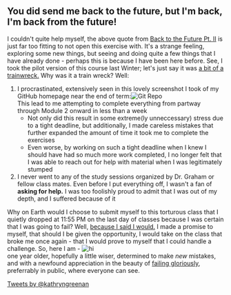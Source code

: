 ## You did send me back to the future, but I'm back, I'm back from the future!

I couldn't quite help myself, the above quote from [Back to the Future Pt. II](https://youtu.be/jFuKfTjR2q4?t=1m54s) is just far too fitting to not open this exercise with. It's a strange feeling, exploring some new things, but seeing and doing quite a few things that I have already done - perhaps this is because I have been here before. See, I took the pilot version of this course last Winter; let's just say it was [a bit of a trainwreck.](http://i.imgur.com/9Ob752b.webm) Why was it a train wreck? Well:  
 1. I procrastinated, extensively seen in this lovely screenshot I took of my GitHub homepage near the end of term:![Git Repo](http://i.imgur.com/VMiPD5n.png)  
 This lead to me attempting to complete everything from partway through Module 2 onward in less than a week  
      + Not only did this result in some extreme(ly unneccessary) stress due to a tight deadline, but additionally, I made careless mistakes that further expanded the amount of time it took me to complete the exercises  
      + Even worse, by working on such a tight deadline when I knew I should have had so much more work completed, I no longer felt that I was able to reach out for help with material when I was legitimately stumped  
2. I never went to any of the study sessions organized by Dr. Graham or fellow class mates. Even before I put everything off, I wasn't a fan of **asking for help.** I was too foolishly proud to admit that I was out of my depth, and I suffered because of it 

 Why on Earth would I choose to submit myself to this torturous class that I quietly dropped at 11:55 PM on the last day of classes because I was certain that I was going to fail? Well, [because I said I would.](https://complexbydegree.wordpress.com/2015/04/08/the-end-or-is-it/) I made a promise to myself, that should I be given the opportunity, I would take on the class that broke me once again - that I would prove to myself that I could handle a challenge. So, here I am - ![hi](http://img02.deviantart.net/5751/i/2015/269/3/e/mister_dragon_says_hi_by_sean7700-d9b0ixn.jpg)  
one year older, hopefully a little wiser, determined to make *new* mistakes, and with a newfound appreciation in the beauty of [failing gloriously](http://kathryngreenan.grahamresearchfellow.org/), preferrably in public, where everyone can see.

<a class="twitter-timeline" href="https://twitter.com/kathryngreenan" data-widget-id="689565079096922112">Tweets by @kathryngreenan</a> <script>!function(d,s,id){var js,fjs=d.getElementsByTagName(s)[0],p=/^http:/.test(d.location)?'http':'https';if(!d.getElementById(id)){js=d.createElement(s);js.id=id;js.src=p+"://platform.twitter.com/widgets.js";fjs.parentNode.insertBefore(js,fjs);}}(document,"script","twitter-wjs");</script>